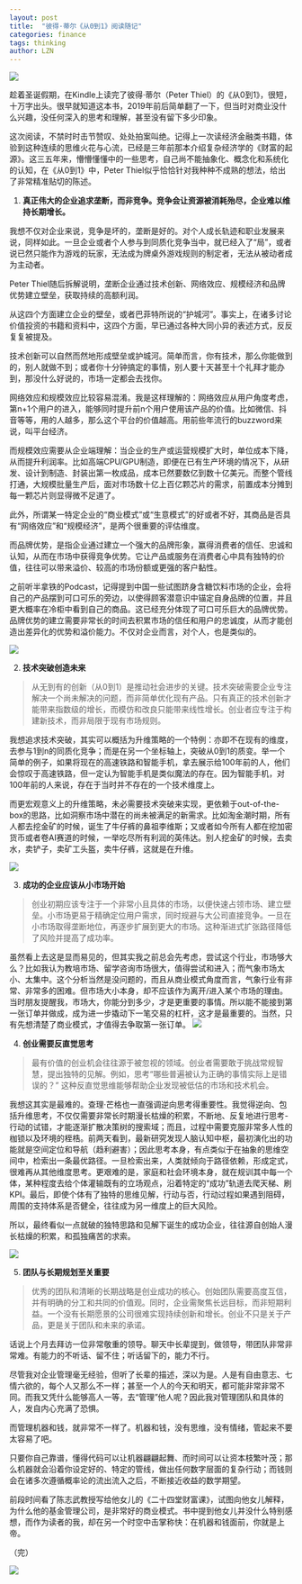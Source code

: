 ```yaml
---
layout: post
title:  "彼得·蒂尔《从0到1》阅读随记"
categories: finance 
tags: thinking
author: LZN
---
```


![](https://i.imgur.com/D0JAfRh.png)

趁着圣诞假期，在Kindle上读完了彼得·蒂尔（Peter Thiel）的《从0到1》，很短，十万字出头。很早就知道这本书，2019年前后简单翻了一下，但当时对商业没什么兴趣，没任何深入的思考和理解，甚至没有留下多少印象。

这次阅读，不禁时时击节赞叹、处处拍案叫绝。记得上一次读经济金融类书籍，体验到这种连续的思维火花与心流，已经是三年前那本介绍复杂经济学的《财富的起源》。这三五年来，懵懵懂懂中的一些思考，自己尚不能抽象化、概念化和系统化的认知，在《从0到1》中，Peter Thiel似乎恰恰针对我种种不成熟的想法，给出了非常精准贴切的陈述。

1. **真正伟大的企业追求垄断，而非竞争。竞争会让资源被消耗殆尽，企业难以维持长期增长。**

我想不仅对企业来说，竞争是坏的，垄断是好的。对个人成长轨迹和职业发展来说，同样如此。一旦企业或者个人参与到同质化竞争当中，就已经入了“局”，或者说已然只能作为游戏的玩家，无法成为牌桌外游戏规则的制定者，无法从被动者成为主动者。

Peter Thiel随后拆解说明，垄断企业通过技术创新、网络效应、规模经济和品牌优势建立壁垒，获取持续的高额利润。

从这四个方面建立企业的壁垒，或者巴菲特所说的“护城河”。事实上，在诸多讨论价值投资的书籍和资料中，这四个方面，早已通过各种大同小异的表述方式，反反复复被提及。

技术创新可以自然而然地形成壁垒或护城河。简单而言，你有技术，那么你能做到的，别人就做不到；或者你十分钟搞定的事情，别人要十天甚至十个礼拜才能办到，那没什么好说的，市场一定都会去找你。

网络效应和规模效应比较容易混淆。我是这样理解的：网络效应从用户角度考虑，第n+1个用户的进入，能够同时提升前n个用户使用该产品的价值。比如微信、抖音等等，用的人越多，那么这个平台的价值越高。用前些年流行的buzzword来说，叫平台经济。

而规模效应需要从企业端理解：当企业的生产或运营规模扩大时，单位成本下降，从而提升利润率。比如高端CPU/GPU制造，即便在已有生产环境的情况下，从研发、设计到制造、封装出第一枚成品，成本已然要数亿到数十亿美元。而整个管线打通，大规模批量生产后，面对市场数十亿上百亿颗芯片的需求，前置成本分摊到每一颗芯片则显得微不足道了。

此外，所谓某一特定企业的“商业模式”或“生意模式”的好或者不好，其商品是否具有“网络效应”和“规模经济”，是两个很重要的评估维度。

而品牌优势，是指企业通过建立一个强大的品牌形象，赢得消费者的信任、忠诚和认知，从而在市场中获得竞争优势。它让产品或服务在消费者心中具有独特的价值，往往可以带来溢价、较高的市场份额或更强的客户黏性。

之前听半拿铁的Podcast，记得提到中国一些试图跻身含糖饮料市场的企业，会将自己的产品摆到可口可乐的旁边，以使得顾客潜意识中锚定自身品牌的位置，并且更大概率在冷柜中看到自己的商品。这已经充分体现了可口可乐巨大的品牌优势。品牌优势的建立需要非常长的时间去积累市场的信任和用户的忠诚度，从而才能创造出差异化的优势和溢价能力。不仅对企业而言，对个人，也是类似的。

![](https://i.imgur.com/XNNap75.png)

2. **技术突破创造未来**

>从无到有的创新（从0到1）是推动社会进步的关键。技术突破需要企业专注解决一个尚未解决的问题，而非简单优化现有产品。只有真正的技术创新才能带来指数级的增长，而模仿和改良只能带来线性增长。创业者应专注于构建新技术，而非局限于现有市场规则。

我想追求技术突破，其实可以概括为升维策略的一个特例：亦即不在现有的维度，去参与1到n的同质化竞争；而是在另一个坐标轴上，突破从0到1的质变。举一个简单的例子，如果将现在的高速铁路和智能手机，拿去展示给100年前的人，他们会惊叹于高速铁路，但一定认为智能手机是类似魔法的存在。因为智能手机，对100年前的人来说，存在于当时并不存在的一个技术维度上。

而更宏观意义上的升维策略，未必需要技术突破来实现，更依赖于out-of-the-box的思路，比如洞察市场中潜在的尚未被满足的新需求。比如淘金潮时期，所有人都去挖金矿的时候，诞生了牛仔裤的鼻祖李维斯；又或者如今所有人都在挖加密货币或者卷AI赛道的时候，一举吃尽所有利润的英伟达。别人挖金矿的时候，去卖水，卖铲子，卖矿工头盔，卖牛仔裤，这就是在升维。

![](https://i.imgur.com/wMEsewC.png)

3. **成功的企业应该从小市场开始**

>创业初期应该专注于一个非常小且具体的市场，以便快速占领市场、建立壁垒。小市场更易于精确定位用户需求，同时规避与大公司直接竞争。一旦在小市场取得垄断地位，再逐步扩展到更大的市场。这种渐进式扩张路径降低了风险并提高了成功率。

虽然看上去这是显而易见的，但其实我之前总会先考虑，尝试这个行业，市场够大么？比如我认为教培市场、留学咨询市场很大，值得尝试和进入；而气象市场太小、太集中。这个分析当然是没问题的，而且从商业模式角度而言，气象行业有非常、非常多的困难。但市场大小本身，却不应该作为离开/进入某个市场的理由。当时朋友提醒我，市场大，你能分到多少，才是更重要的事情。所以能不能接到第一张订单并做成，成为进一步撬动下一笔交易的杠杆，这才是最重要的。当然，只有先想清楚了商业模式，才值得去争取第一张订单。
![](https://i.imgur.com/CKRkhNe.png)

4. **创业需要反直觉思考**

>最有价值的创业机会往往源于被忽视的领域。创业者需要敢于挑战常规智慧，提出独特的见解。例如，思考“哪些普遍被认为正确的事情实际上是错误的？” 这种反直觉思维能够帮助企业发现被低估的市场和技术机会。

我想这其实是最难的。查理·芒格也一直强调逆向思考得重要性。我觉得逆向、包括升维思考，不仅仅需要非常长时期漫长枯燥的积累，不断地、反复地进行思考-行动的试错，才能逐渐扩散决策树的搜索域；而且，过程中需要克服非常多人性的枷锁以及环境的桎梏。前两天看到，最新研究发现人脑认知中枢，最初演化出的功能就是空间定位和导航（趋利避害）；因此思考本身，有点类似于在抽象的思维空间中，检索出一条最优路径。一旦检索出来，人类就倾向于路径依赖，形成定式，很难再从其他维度思考。更艰难的是，家庭和社会环境本身，就在规训其中每一个体，某种程度去给个体灌输既有的立场观点，沿着特定的“成功”轨道去爬天梯、刷KPI。最后，即使个体有了独特的思维见解，行动与否，行动过程如果遇到阻碍，周围的支持体系是否健全，往往成为另一维度上的巨大风险。

所以，最终看似一点就破的独特思路和见解下诞生的成功企业，往往源自创始人漫长枯燥的积累，和孤独痛苦的求索。

![](https://i.imgur.com/3NnrRQT.png)

5. **团队与长期规划至关重要**

>优秀的团队和清晰的长期战略是创业成功的核心。创始团队需要高度互信，并有明确的分工和共同的价值观。同时，企业需聚焦长远目标，而非短期利益。一个没有长期愿景的公司很难实现持续创新和增长。创业不只是关于产品，更是关于团队和未来的承诺。

话说上个月去拜访一位非常敬重的领导。聊天中长辈提到，做领导，带团队非常非常难。有能力的不听话、留不住；听话留下的，能力不行。

尽管我对企业管理毫无经验，但听了长辈的描述，深以为是。人是有自由意志、七情六欲的，每个人又那么不一样；甚至一个人的今天和明天，都可能非常非常不同。而我又凭什么能够高人一等，去“管理”他人呢？因此我对管理团队和具体的人，发自内心充满了恐惧。

而管理机器和钱，就非常不一样了。机器和钱，没有思维，没有情绪，管起来不要太容易了吧。

只要你自己靠谱，懂得代码可以让机器翩翩起舞、而时间可以让资本枝繁叶茂；那么机器就会沿着你设定好的、特定的管线，做出任何数字层面的复杂行动；而钱则会在诸多次遵循概率论的流出流入之后，不断接近收益的数学期望。

前段时间看了陈志武教授写给他女儿的《二十四堂财富课》，试图向他女儿解释，为什么他的基金管理公司，是非常好的商业模式。书中提到他女儿并没什么特别感想，而作为读者的我，却在另一个时空中击掌称快：在机器和钱面前，你就是上帝。

（完）

![](https://i.imgur.com/3nGP9W2.jpeg)
